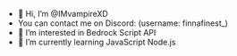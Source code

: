 - 👋 Hi, I’m @IMvampireXD
- You can contact me on Discord: (username: finnafinest_)
- 👀 I’m interested in Bedrock Script API
- 🌱 I’m currently learning JavaScript Node.js